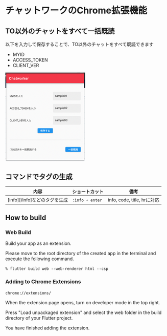 # チャットワークのChrome拡張機能

## TO以外のチャットをすべて一括既読

以下を入力して保存することで、TO以外のチャットをすべて既読できます

- MYID
- ACCESS_TOKEN
- CLIENT_VER

<img src="/assets/images_github/chatworker_1.png" width="250px">

## コマンドでタグの生成

内容 | ショートカット | 備考
--- | --- | ---
[info][/info]などのタグを生成 | `:info + enter` | info, code, title, hrに対応

## How to build

### Web Build

Build your app as an extension.

Please move to the root directory of the created app in the terminal and execute the following command.

```
% flutter build web --web-renderer html --csp
```

### Adding to Chrome Extensions

```
chrome://extensions/
```

When the extension page opens, turn on developer mode in the top right.

Press "Load unpackaged extension" and select the web folder in the build directory of your Flutter project.

You have finished adding the extension.
